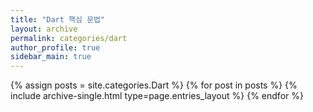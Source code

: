 ```yaml
---
title: "Dart 핵심 문법"
layout: archive
permalink: categories/dart
author_profile: true
sidebar_main: true
---
```



{% assign posts = site.categories.Dart %}
{% for post in posts %} {% include archive-single.html type=page.entries_layout %} {% endfor %}
